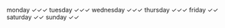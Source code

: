 monday        ✓✓✓
tuesday       ✓✓✓
wednesday     ✓✓✓
thursday      ✓✓✓
friday        ✓✓
saturday      ✓✓
sunday        ✓✓
